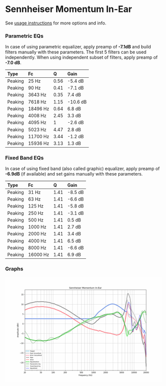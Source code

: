 # Sennheiser Momentum In-Ear
See [usage instructions](https://github.com/jaakkopasanen/AutoEq#usage) for more options and info.

### Parametric EQs
In case of using parametric equalizer, apply preamp of **-7.1dB** and build filters manually
with these parameters. The first 5 filters can be used independently.
When using independent subset of filters, apply preamp of **-7.0 dB**.

| Type    | Fc       |    Q | Gain     |
|:--------|:---------|:-----|:---------|
| Peaking | 25 Hz    | 0.56 | -5.4 dB  |
| Peaking | 90 Hz    | 0.41 | -7.1 dB  |
| Peaking | 3643 Hz  | 0.35 | 7.4 dB   |
| Peaking | 7618 Hz  | 1.15 | -10.6 dB |
| Peaking | 18496 Hz | 0.64 | 6.8 dB   |
| Peaking | 4008 Hz  | 2.45 | 3.3 dB   |
| Peaking | 4095 Hz  | 1    | -2.6 dB  |
| Peaking | 5023 Hz  | 4.47 | 2.8 dB   |
| Peaking | 11700 Hz | 3.44 | -1.2 dB  |
| Peaking | 15936 Hz | 3.13 | 1.3 dB   |

### Fixed Band EQs
In case of using fixed band (also called graphic) equalizer, apply preamp of **-6.9dB**
(if available) and set gains manually with these parameters.

| Type    | Fc       |    Q | Gain    |
|:--------|:---------|:-----|:--------|
| Peaking | 31 Hz    | 1.41 | -8.5 dB |
| Peaking | 63 Hz    | 1.41 | -6.6 dB |
| Peaking | 125 Hz   | 1.41 | -5.8 dB |
| Peaking | 250 Hz   | 1.41 | -3.1 dB |
| Peaking | 500 Hz   | 1.41 | 0.5 dB  |
| Peaking | 1000 Hz  | 1.41 | 2.7 dB  |
| Peaking | 2000 Hz  | 1.41 | 3.4 dB  |
| Peaking | 4000 Hz  | 1.41 | 6.5 dB  |
| Peaking | 8000 Hz  | 1.41 | -6.6 dB |
| Peaking | 16000 Hz | 1.41 | 6.9 dB  |

### Graphs
![](./Sennheiser%20Momentum%20In-Ear.png)